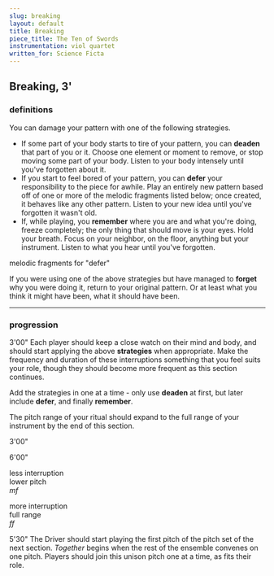 ```yaml
---
slug: breaking
layout: default
title: Breaking
piece_title: The Ten of Swords
instrumentation: viol quartet
written_for: Science Ficta
---
```


<div class="main-text narrative" markdown="1">
<!-- He mentions that he’s planning on getting more in shape. He and his roommate are going to practice boxing, he asks me to order him a jump rope. It’s a little odd, but it’s a good thing to be active. When I ask him why he’s doing this, I expect an easy answer. But it's not easy. Reminders are scattered everywhere. -->

</div>

## Breaking, 3'

<div class="main-text" markdown="1">

### definitions

You can damage your pattern with one of the following strategies.

* If some part of your body starts to tire of your pattern, you can **deaden** that part of you or it. Choose one element or moment to remove, or stop moving some part of your body. Listen to your body intensely until you've forgotten about it.
* If you start to feel bored of your pattern, you can **defer** your responsibility to the piece for awhile. Play an entirely new pattern based off of one or more of the melodic fragments listed below; once created, it behaves like any other pattern. Listen to your new idea until you've forgotten it wasn't old.
* If, while playing, you **remember** where you are and what you're doing, freeze completely; the only thing that should move is your eyes. Hold your breath. Focus on your neighbor, on the floor, anything but your instrument. Listen to what you hear until you've forgotten.

</div>

<div class="break-svg">
	<object type="image/svg+xml" data="assets/svg/cells_1a.svg"></object>
	<p class="caption">melodic fragments for "defer"</p>
</div>

<div class="main-text" markdown="1">

If you were using one of the above strategies but have managed to **forget** why you were doing it, return to your original pattern. Or at least what you think it might have been, what it should have been.

</div>

<!-- <div class="stop-block" markdown="1">
When you remember where you are and what you’re doing,

*STOP*
suddenly, body frozen, bow still stuck on whatever string you were just playing.
</div>

<div class="continue-block" markdown="1">
hold your breath.

Focus on your neighbor, on the floor, anything but your instrument. Listen to what you hear around you until you’ve forgotten.
</div> -->

<!-- and then continue as if nothing happened. <span>(it didn't.)</span> Start your pattern again, or at least what you think it might have been, what it should have been.
 -->

<div class="main-text" markdown="1">

---

### progression

<span class="time">3'00"</span>
Each player should keep a close watch on their mind and body, and should start applying the above **strategies** when appropriate. Make the frequency and duration of these interruptions something that you feel suits your role, though they should become more frequent as this section continues.

Add the strategies in one at a time - only use **deaden** at first, but later include **defer**, and finally **remember**.

The pitch range of your ritual should expand to the full range of your instrument by the end of this section.

<div class="arc-block">
	<div class="arc-inner arc-gradient">
		<p class="start">3'00"</p>
		<p>6'00"</p>
	</div>
	<div class="arc-inner arc-text">
		<p class="start">less interruption<br />lower pitch<br /><em>mf</em></p>
		<p>more interruption<br />full range<br /><em>ff</em></p>
	</div>
</div>

<span class="time">5'30"</span>
The Driver should start playing the first pitch of the pitch set of the next section. *Together* begins when the rest of the ensemble convenes on one pitch. Players should join this unison pitch one at a time, as fits their role.

</div>

<!-- 
- add "each individual should do this intermittently" earlier
- get rid of the "melodic fragments" part
- give some actual melodic fragments to choose from!
- isn't clear that they should be more + more frequent
- continue until it gets too high + quiet and disappears -->